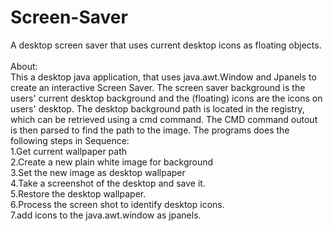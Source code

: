 # Screen-Saver
A desktop screen saver that uses current desktop icons as floating objects.<br/>
<br/>
About:<br/>
This a desktop java application, that uses java.awt.Window and Jpanels to create an interactive Screen Saver.
The screen saver background is the users' current desktop background and the (floating) icons are the icons on users' desktop. The desktop background path is located in the registry, which can be retrieved using a cmd command. The CMD command outout is then parsed to find the path to the image. The programs does the following steps in Sequence:<br/>
1.Get current wallpaper path<br/>
2.Create a new plain white image for background<br/>
3.Set the new image as desktop wallpaper<br/>
4.Take a screenshot of the desktop and save it.<br/>
5.Restore the desktop wallpaper.<br/>
6.Process the screen shot to identify desktop icons.<br/>
7.add icons to the java.awt.window as jpanels.<br/>
